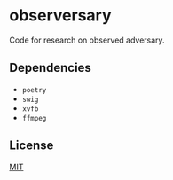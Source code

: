 # observersary

Code for research on observed adversary.

## Dependencies

- `poetry`
- `swig`
- `xvfb`
- `ffmpeg`

## License

[MIT](LICENSE)

